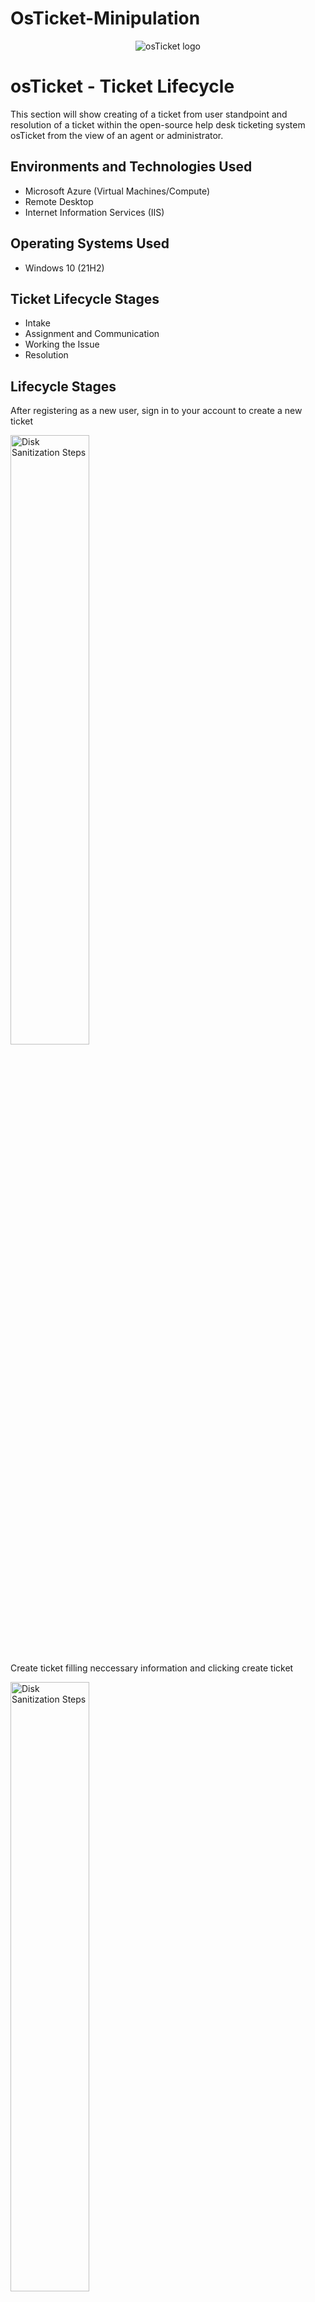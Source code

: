 # OsTicket-Minipulation

<p align="center">
<img src="https://i.imgur.com/Clzj7Xs.png" alt="osTicket logo"/>
</p>

<h1>osTicket - Ticket Lifecycle </h1>
This section will show creating of a ticket from user standpoint and resolution of a ticket within the open-source help desk ticketing system osTicket from the view of an agent or administrator.<br />


<h2>Environments and Technologies Used</h2>

- Microsoft Azure (Virtual Machines/Compute)
- Remote Desktop
- Internet Information Services (IIS)

<h2>Operating Systems Used </h2>

- Windows 10</b> (21H2)

<h2>Ticket Lifecycle Stages</h2>

- Intake
- Assignment and Communication
- Working the Issue
- Resolution


<h2>Lifecycle Stages</h2>

After registering as a new user, sign in to your account to create a new ticket

<p>
<img src="https://i.imgur.com/FFWG30R.png" height="50%" width="50%" alt="Disk Sanitization Steps"/>
</p>

Create ticket filling neccessary information and clicking create ticket
<p>
<img src="https://i.imgur.com/KmGztJX.png" height="50%" width="50%" alt="Disk Sanitization Steps"/>
</p>

As Admin or Agent in osTicket, locate the ticket queue
<p>
<img src="https://i.imgur.com/MWjjuIZ.png" height="50%" width="50%" alt="Disk Sanitization Steps"/>
</p>

Open Ticket and assign to the proper team or yourself and update the SLA
<p>
<img src="https://i.imgur.com/9I8Qzk7.png" height="50%" width="50%" alt="Disk Sanitization Steps"/>
</p>

reply to ticket and close or resolve the ticket
<p>
<img src="https://i.imgur.com/SeJNpAH.png" height="50%" width="50%" alt="Disk Sanitization Steps"/>
</p>

refresh ticket query to verify no new tickets are in queue
<p>
<img src="https://i.imgur.com/ssmapca.png" height="50%" width="50%" alt="Disk Sanitization Steps"/>
</p>

